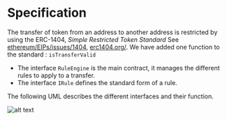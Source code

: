 # Specification

The transfer of token from an address to another address is restricted by using the ERC-1404, *Simple Restricted Token Standard* 
See [ethereum/EIPs/issues/1404](https://github.com/ethereum/EIPs/issues/1404), [erc1404.org/](https://erc1404.org/).
We have added one function to the standard : `isTransferValid`
- The interface `RuleEngine` is the main contract, it manages the different rules to apply to a transfer.
- The interface `IRule` defines the standard form of a rule.

The following UML describes the different interfaces and their function.

![alt text](/home/ryan/Downloads/CM/CMTAT/doc/interfaces/UML.svg)
